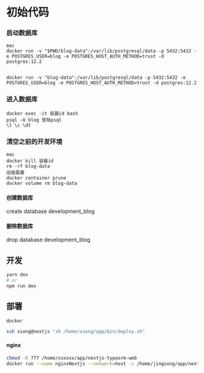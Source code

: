 # 初始代码

### 启动数据库
```
mac 
docker run -v "$PWD/blog-data":/var/lib/postgresql/data -p 5432:5432 -e POSTGRES_USER=blog -e POSTGRES_HOST_AUTH_METHOD=trust -d postgres:12.2


docker run -v "blog-data":/var/lib/postgresql/data -p 5432:5432 -e POSTGRES_USER=blog -e POSTGRES_HOST_AUTH_METHOD=trust -d postgres:12.2
```
### 进入数据库
```
docker exec -it 容器id bash
psql -U blog 登陆psql
\l \c \dt
```

### 清空之前的开发环境
```
mac
docker kill 容器id
rm -rf blog-data
旧版需要
docker container prune
docker volume rm blog-data
```


#### 创建数据库
create database development_blog
#### 删除数据库
drop database development_blog

## 开发

```bash
yarn dev
# or
npm run dev
```

## 部署

```
docker 
```

```bash 
ssh xiong@nextjs "sh /home/xiong/app/bin/deploy.sh"
```

#### nginx
```bash
chmod -R 777 /home/xxxxxx/app/nextjs-typeorm-web
docker run --name nginxNextjs --network=host -v /home/jingsong/app/nextjs-typeorm-web/nginx.conf:/etc/nginx/conf.d/default.conf -v /home/jingsong/app/nextjs-typeorm-web/.next/static:/usr/share/nginx/html/_next/static -d nginx:1.19.1
```


